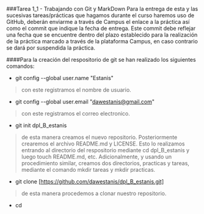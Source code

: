 ###Tarea 1_1 - Trabajando con Git y MarkDown
Para la entrega de esta y las sucesivas tareas/prácticas que hagamos 
durante el curso haremos uso de GitHub, deberán enviarme a través de 
Campus el enlace a la práctica así como el commit que indique la fecha 
de entrega. Este commit debe reflejar una fecha que se encuentre dentro 
del plazo establecido para la realización de la práctica marcado a 
través de la plataforma Campus, en caso contrario se dará por suspendida 
la práctica.

####Para la creación del respositorio de git se han realizado los siguientes comandos:
- git config --global user.name "Estanis" 
> con este registramos el nombre de usuario.
- git config --global user.email "dawestanis@gmail.com" 
> con este registramos el correo electronico.
- git init dpl_B_estanis 
> de esta manera creamos el nuevo repositorio. Posteriormente crearemos el archivo README.md y LICENSE. Esto lo realizamos entrando al directorio del respositorio mediante cd dpl_B_estanis y luego touch README.md, etc. Adicionalmente, y usando un procedimiento similar, creamos dos directorios, practicas y tareas, mediante el comando mkdir tareas y mkdir practicas.
- git clone [https://github.com/dawestanis/dpl_B_estanis.git] 
> de esta manera procedemos a clonar nuestro repositorio.
- cd 



